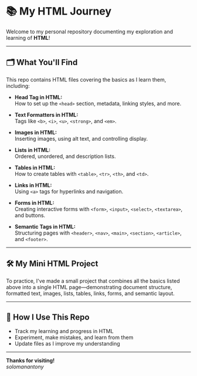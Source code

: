 # 📚 My HTML Journey

Welcome to my personal repository documenting my exploration and learning of **HTML**!

---

## 🗂️ What You'll Find

This repo contains HTML files covering the basics as I learn them, including:

- **Head Tag in HTML:**  
  How to set up the `<head>` section, metadata, linking styles, and more.

- **Text Formatters in HTML:**  
  Tags like `<b>`, `<i>`, `<u>`, `<strong>`, and `<em>`.

- **Images in HTML:**  
  Inserting images, using alt text, and controlling display.

- **Lists in HTML:**  
  Ordered, unordered, and description lists.

- **Tables in HTML:**  
  How to create tables with `<table>`, `<tr>`, `<th>`, and `<td>`.

- **Links in HTML:**  
  Using `<a>` tags for hyperlinks and navigation.

- **Forms in HTML:**  
  Creating interactive forms with `<form>`, `<input>`, `<select>`, `<textarea>`, and buttons.

- **Semantic Tags in HTML:**  
  Structuring pages with `<header>`, `<nav>`, `<main>`, `<section>`, `<article>`, and `<footer>`.

---

## 🛠️ My Mini HTML Project

To practice, I've made a small project that combines all the basics listed above into a single HTML page—demonstrating document structure, formatted text, images, lists, tables, links, forms, and semantic layout.

---

## 🚀 How I Use This Repo

- Track my learning and progress in HTML
- Experiment, make mistakes, and learn from them
- Update files as I improve my understanding

---

**Thanks for visiting!**  
*solomanantony*
